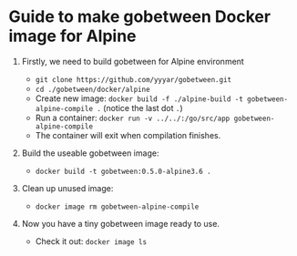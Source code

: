 # Guide to make gobetween Docker image for Alpine

1. Firstly, we need to build gobetween for Alpine environment
   - `git clone https://github.com/yyyar/gobetween.git`
   - `cd ./gobetween/docker/alpine`
   - Create new image: `docker build -f ./alpine-build -t gobetween-alpine-compile .` (notice the last dot `.`)
   - Run a container: `docker run -v ../../:/go/src/app gobetween-alpine-compile`
   - The container will exit when compilation finishes.

3. Build the useable gobetween image:
   - `docker build -t gobetween:0.5.0-alpine3.6 .`
4. Clean up unused image:
   - `docker image rm gobetween-alpine-compile`
5. Now you have a tiny gobetween image ready to use. 
   - Check it out: `docker image ls`